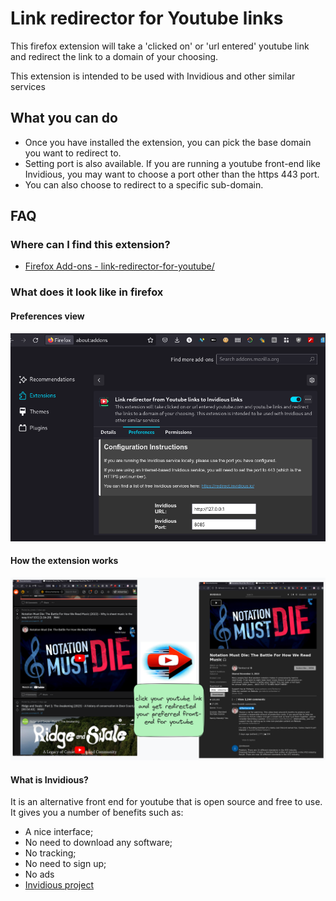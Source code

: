 # Link redirector for Youtube links

This firefox extension will take a 'clicked on' or 'url entered' youtube link and redirect the link to a domain of your choosing.

This extension is intended to be used with Invidious and other similar services

## What you can do

- Once you have installed the extension, you can pick the base domain you want to redirect to.
- Setting port is also available. If you are running a youtube front-end like Invidious, you may want to choose a port other than the https 443 port.
- You can also choose to redirect to a specific sub-domain.

## FAQ

### Where can I find this extension?

- [Firefox Add-ons - link-redirector-for-youtube/](https://addons.mozilla.org/en-US/firefox/addon/link-redirector-for-youtube/)

### What does it look like in firefox

#### Preferences view

![Prferences view](<readme-img1.png>)

#### How the extension works

![How the extension works](<readme-img2.png>)

#### What is Invidious?

It is an alternative front end for youtube that is open source and free to use. It gives you a number of benefits such as:

- A nice interface;
- No need to download any software;
- No tracking;
- No need to sign up;
- No ads
- [Invidious project](https://github.com/iv-org/invidious)
